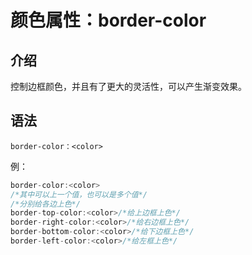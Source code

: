 # 颜色属性：border-color

## 介绍

控制边框颜色，并且有了更大的灵活性，可以产生渐变效果。

## 语法

```
border-color：<color>
```


例：

```javascript
border-color:<color>
/*其中可以上一个值，也可以是多个值*/
/*分别给各边上色*/
border-top-color:<color>/*给上边框上色*/
border-right-color:<color>/*给右边框上色*/
border-bottom-color:<color>/*给下边框上色*/
border-left-color:<color>/*给左框上色*/
```